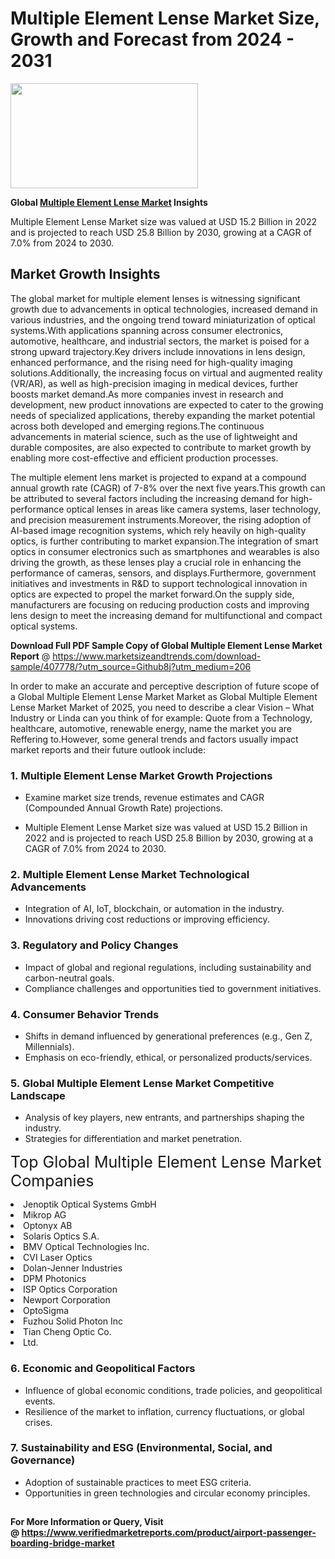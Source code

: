 <H1>Multiple Element Lense Market Size, Growth and Forecast from 2024 - 2031</H1><img class="aligncenter size-medium wp-image-584254" src="https://thirdeyenews.in/wp-content/uploads/2024/09/Global-Market-Research-300x168.jpeg" alt="" width="300" height="168" /><p><strong>Global&nbsp;<a href="https://www.marketsizeandtrends.com/download-sample/407778/?utm_source=Github8j?utm_medium=206">Multiple Element Lense Market</a> Insights</strong></p><p>Multiple Element Lense Market size was valued at USD 15.2 Billion in 2022 and is projected to reach USD 25.8 Billion by 2030, growing at a CAGR of 7.0% from 2024 to 2030.</p><p><h2>Market Growth Insights</h2> <p>The global market for multiple element lenses is witnessing significant growth due to advancements in optical technologies, increased demand in various industries, and the ongoing trend toward miniaturization of optical systems.With applications spanning across consumer electronics, automotive, healthcare, and industrial sectors, the market is poised for a strong upward trajectory.Key drivers include innovations in lens design, enhanced performance, and the rising need for high-quality imaging solutions.Additionally, the increasing focus on virtual and augmented reality (VR/AR), as well as high-precision imaging in medical devices, further boosts market demand.As more companies invest in research and development, new product innovations are expected to cater to the growing needs of specialized applications, thereby expanding the market potential across both developed and emerging regions.The continuous advancements in material science, such as the use of lightweight and durable composites, are also expected to contribute to market growth by enabling more cost-effective and efficient production processes.</p> <p>The multiple element lens market is projected to expand at a compound annual growth rate (CAGR) of 7-8% over the next five years.This growth can be attributed to several factors including the increasing demand for high-performance optical lenses in areas like camera systems, laser technology, and precision measurement instruments.Moreover, the rising adoption of AI-based image recognition systems, which rely heavily on high-quality optics, is further contributing to market expansion.The integration of smart optics in consumer electronics such as smartphones and wearables is also driving the growth, as these lenses play a crucial role in enhancing the performance of cameras, sensors, and displays.Furthermore, government initiatives and investments in R&D to support technological innovation in optics are expected to propel the market forward.On the supply side, manufacturers are focusing on reducing production costs and improving lens design to meet the increasing demand for multifunctional and compact optical systems.</p> <p><span class=""><strong>Download Full PDF Sample Copy of Global Multiple Element Lense Market Report</strong> @ <a href="https://www.marketsizeandtrends.com/download-sample/407778/?utm_source=Github8j?utm_medium=206" target="_blank">https://www.marketsizeandtrends.com/download-sample/407778/?utm_source=Github8j?utm_medium=206</a></span></p><p>In order to make an accurate and perceptive description of future scope of a Global&nbsp;Multiple Element Lense Market Market as Global&nbsp;Multiple Element Lense Market Market of 2025, you need to describe a clear Vision &ndash; What Industry or Linda can you think of for example: Quote from a Technology, healthcare, automotive, renewable energy, name the market you are Reffering to.However, some general trends and factors usually impact market reports and their future outlook include:</p><h3>1.&nbsp;<strong>Multiple Element Lense Market Growth Projections</strong></h3><ul><li>Examine market size trends, revenue estimates and CAGR (Compounded Annual Growth Rate) projections.</li><li><p>Multiple Element Lense Market size was valued at USD 15.2 Billion in 2022 and is projected to reach USD 25.8 Billion by 2030, growing at a CAGR of 7.0% from 2024 to 2030.</p></li></ul><h3>2.&nbsp;<strong>Multiple Element Lense Market Technological Advancements</strong></h3><ul><li>Integration of AI, IoT, blockchain, or automation in the industry.</li><li>Innovations driving cost reductions or improving efficiency.</li></ul><h3>3.&nbsp;<strong>Regulatory and Policy Changes</strong></h3><ul><li>Impact of global and regional regulations, including sustainability and carbon-neutral goals.</li><li>Compliance challenges and opportunities tied to government initiatives.</li></ul><h3>4.&nbsp;<strong>Consumer Behavior Trends</strong></h3><ul><li>Shifts in demand influenced by generational preferences (e.g., Gen Z, Millennials).</li><li>Emphasis on eco-friendly, ethical, or personalized products/services.</li></ul><h3>5.&nbsp;<strong>Global Multiple Element Lense Market Competitive Landscape</strong></h3><ul><li>Analysis of key players, new entrants, and partnerships shaping the industry.</li><li>Strategies for differentiation and market penetration.</li></ul><p data-pm-slice="1 1 []"><span style="color: inherit; font-family: inherit; font-size: 25px;">Top Global Multiple Element Lense Market Companies</span></p><div class="" data-test-id=""><p><li>Jenoptik Optical Systems GmbH</li><li> Mikrop AG</li><li> Optonyx AB</li><li> Solaris Optics S.A.</li><li> BMV Optical Technologies Inc.</li><li> CVI Laser Optics</li><li> Dolan-Jenner Industries</li><li> DPM Photonics</li><li> ISP Optics Corporation</li><li> Newport Corporation</li><li> OptoSigma</li><li> Fuzhou Solid Photon Inc</li><li> Tian Cheng Optic Co.</li><li> Ltd.</li></p></div><h3>6.&nbsp;<strong>Economic and Geopolitical Factors</strong></h3><ul><li>Influence of global economic conditions, trade policies, and geopolitical events.</li><li>Resilience of the market to inflation, currency fluctuations, or global crises.</li></ul><h3>7.&nbsp;<strong>Sustainability and ESG (Environmental, Social, and Governance)</strong></h3><ul><li>Adoption of sustainable practices to meet ESG criteria.</li><li>Opportunities in green technologies and circular economy principles.</li></ul><h2><strong style="font-size: 14px;">For More Information or Query, Visit @&nbsp;</strong><a style="background-color: #ffffff; font-size: 14px;" href="https://www.marketsizeandtrends.com/report/multiple-element-lense-market/" target="_blank">https://www.verifiedmarketreports.com/product/airport-passenger-boarding-bridge-market</a></h2>